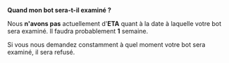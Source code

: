 **Quand mon bot sera-t-il examiné ?**

Nous **n'avons pas** actuellement d'**ETA** quant à la date à laquelle votre bot sera examiné. Il faudra probablement **1** semaine.

Si vous nous demandez constamment à quel moment votre bot sera examiné, il sera refusé.
